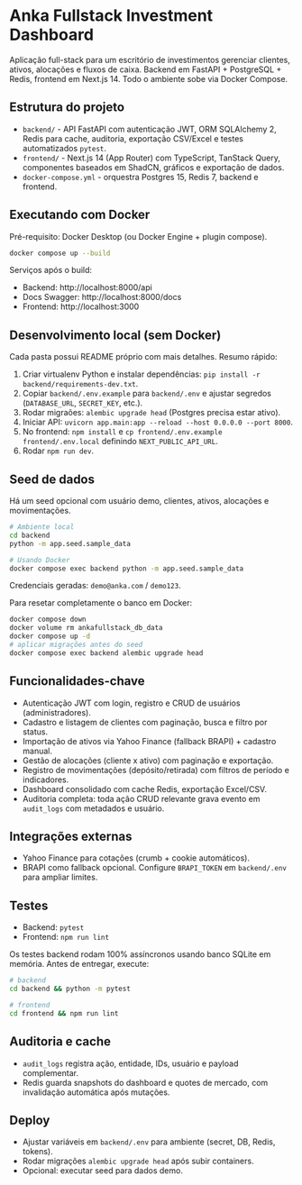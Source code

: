 # Anka Fullstack Investment Dashboard

Aplicação full-stack para um escritório de investimentos gerenciar clientes, ativos, alocações e fluxos de caixa. Backend em FastAPI + PostgreSQL + Redis, frontend em Next.js 14. Todo o ambiente sobe via Docker Compose.

## Estrutura do projeto

- `backend/` - API FastAPI com autenticação JWT, ORM SQLAlchemy 2, Redis para cache, auditoria, exportação CSV/Excel e testes automatizados `pytest`.
- `frontend/` - Next.js 14 (App Router) com TypeScript, TanStack Query, componentes baseados em ShadCN, gráficos e exportação de dados.
- `docker-compose.yml` - orquestra Postgres 15, Redis 7, backend e frontend.

## Executando com Docker

Pré-requisito: Docker Desktop (ou Docker Engine + plugin compose).

```bash
docker compose up --build
```

Serviços após o build:

- Backend: http://localhost:8000/api
- Docs Swagger: http://localhost:8000/docs
- Frontend: http://localhost:3000

## Desenvolvimento local (sem Docker)

Cada pasta possui README próprio com mais detalhes. Resumo rápido:

1. Criar virtualenv Python e instalar dependências: `pip install -r backend/requirements-dev.txt`.
2. Copiar `backend/.env.example` para `backend/.env` e ajustar segredos (`DATABASE_URL`, `SECRET_KEY`, etc.).
3. Rodar migraões: `alembic upgrade head` (Postgres precisa estar ativo).
4. Iniciar API: `uvicorn app.main:app --reload --host 0.0.0.0 --port 8000`.
5. No frontend: `npm install` e `cp frontend/.env.example frontend/.env.local` definindo `NEXT_PUBLIC_API_URL`.
6. Rodar `npm run dev`.

## Seed de dados

Há um seed opcional com usuário demo, clientes, ativos, alocações e movimentações.

```bash
# Ambiente local
cd backend
python -m app.seed.sample_data

# Usando Docker
docker compose exec backend python -m app.seed.sample_data
```

Credenciais geradas: `demo@anka.com` / `demo123`.

Para resetar completamente o banco em Docker:

```bash
docker compose down
docker volume rm ankafullstack_db_data
docker compose up -d
# aplicar migrações antes do seed
docker compose exec backend alembic upgrade head
```

## Funcionalidades-chave

- Autenticação JWT com login, registro e CRUD de usuários (administradores).
- Cadastro e listagem de clientes com paginação, busca e filtro por status.
- Importação de ativos via Yahoo Finance (fallback BRAPI) + cadastro manual.
- Gestão de alocações (cliente x ativo) com paginação e exportação.
- Registro de movimentações (depósito/retirada) com filtros de período e indicadores.
- Dashboard consolidado com cache Redis, exportação Excel/CSV.
- Auditoria completa: toda ação CRUD relevante grava evento em `audit_logs` com metadados e usuário.

## Integrações externas

- Yahoo Finance para cotações (crumb + cookie automáticos).
- BRAPI como fallback opcional. Configure `BRAPI_TOKEN` em `backend/.env` para ampliar limites.

## Testes

- Backend: `pytest`
- Frontend: `npm run lint`

Os testes backend rodam 100% assíncronos usando banco SQLite em memória. Antes de entregar, execute:

```bash
# backend
cd backend && python -m pytest

# frontend
cd frontend && npm run lint
```

## Auditoria e cache

- `audit_logs` registra ação, entidade, IDs, usuário e payload complementar.
- Redis guarda snapshots do dashboard e quotes de mercado, com invalidação automática após mutações.

## Deploy

- Ajustar variáveis em `backend/.env` para ambiente (secret, DB, Redis, tokens).
- Rodar migrações `alembic upgrade head` após subir containers.
- Opcional: executar seed para dados demo.
